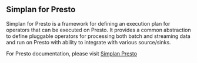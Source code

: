 ## Simplan for Presto

Simplan for Presto is a framework for defining an execution plan for operators that can be executed on Presto. It provides a common abstraction to define pluggable operators for processing both batch and streaming data and run on Presto with ability to integrate with various source/sinks.


For Presto documentation, please visit [Simplan Presto](https://github.intuit.com/pages/Simplan/simplan-presto/)
